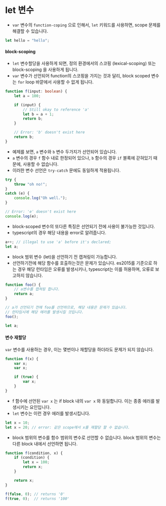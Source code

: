 # let 변수

* `var` 변수의 `function-coping` 으로 인해서, `let` 키워드를 사용하면, scope 문제를 해결할 수 있습니다.

```typescript
let hello = "hello";
```

#### block-scoping

* `let` 변수할당을 사용하게 되면, 정의 환경에서의 스코핑 \(lexical-scoping\) 또는 block-scoping 을 사용하게 됩니다.
* `var` 변수가 선언되어 function의 스코핑을 가지는 것과 달리, block scoped 변수는 `for` loop 바깥에서 사용할 수 없게 됩니다.

```typescript
function f(input: boolean) {
    let a = 100;

    if (input) {
        // Still okay to reference 'a'
        let b = a + 1;
        return b;
    }

    // Error: 'b' doesn't exist here
    return b;
}
```

* 예제를 보면, `a` 변수와 `b` 변수 두가지가 선언되어 있습니다.
* `a` 변수의 경우 `f` 함수 내로 한정되어 있으나, `b` 함수의 경우 `if` 블록에 갇혀있기 때문에, 사용할 수 없습니다.
* 이러한 변수 선언은 `try-catch` 문에도 동일하게 적용됩니다.

```typescript
try {
    throw "oh no!";
}
catch (e) {
    console.log("Oh well.");
}

// Error: 'e' doesn't exist here
console.log(e);
```

* block-scoped 변수의 또다른 특징은 선언되기 전에 사용이 불가능한 것입니다.
* typescript의 경우 해당 내용을 error로 알려줍니다.

```typescript
a++; // illegal to use 'a' before it's declared;
let a;
```

* block 범위 변수 \(let\)을 선언하기 전 캡쳐링이 가능합니다.
* 선언하기전에 해당 함수를 호출하는것은 문제가 있습니다. es2015를 기준으로 하는 경우 해당 런타임은 오류를 발생시키나, typescript는 이를 허용하며, 오류로 보고하지 않습니다.

```typescript
function foo() {
    // a변수를 캡쳐링 합니다.
    return a;
}

// a가 선언되기 전에 foo를 선언하므로, 해당 내용은 문제가 있습니다.
// 런타임시에 해당 에러를 발생시킬 것입니다.
foo();

let a;
```

#### 변수 재할당

`var` 변수를 사용하는 경우, 이는 몇번이나 재할당을 하더라도 문제가 되지 않습니다.

```typescript
function f(x) {
    var x;
    var x;

    if (true) {
        var x;
    }
}
```

* f 함수에 선언된 `var x` 는 if  block 내의 `var x` 와 동일합니다. 이는 종종 에러를 발생시키는 요인입니다.
* `let` 변수는 이런 경우 에러를 발생시킵니다.

```typescript
let x = 10;
let x = 20; // error: 같은 scope에서 x를 재할당 할 수 없습니다.
```

* block 범위의 변수를 함수 범위의 변수로 선언할 수 없습니다. block 범위의 변수는 다른 block 내에서 선언하면 됩니다.

```typescript
function f(condition, x) {
    if (condition) {
        let x = 100;
        return x;
    }

    return x;
}

f(false, 0); // returns '0'
f(true, 0);  // returns '100'
```



